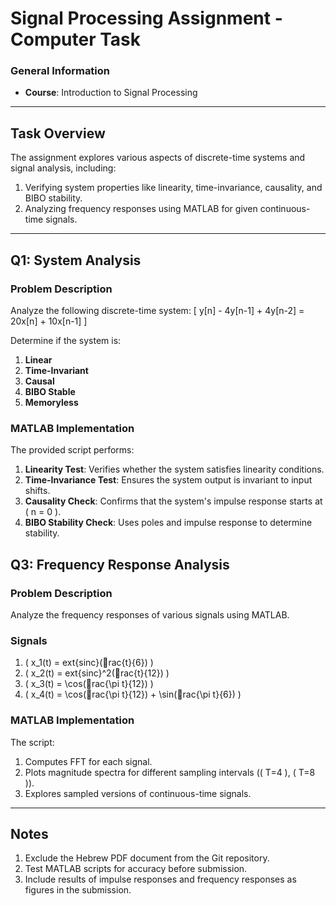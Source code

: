 
# Signal Processing Assignment - Computer Task

### General Information
- **Course**: Introduction to Signal Processing
---

## Task Overview
The assignment explores various aspects of discrete-time systems and signal analysis, including:
1. Verifying system properties like linearity, time-invariance, causality, and BIBO stability.
2. Analyzing frequency responses using MATLAB for given continuous-time signals.

---

## Q1: System Analysis

### Problem Description
Analyze the following discrete-time system:
\[ y[n] - 4y[n-1] + 4y[n-2] = 20x[n] + 10x[n-1] \]

Determine if the system is:
1. **Linear**
2. **Time-Invariant**
3. **Causal**
4. **BIBO Stable**
5. **Memoryless**

### MATLAB Implementation
The provided script performs:
1. **Linearity Test**: Verifies whether the system satisfies linearity conditions.
2. **Time-Invariance Test**: Ensures the system output is invariant to input shifts.
3. **Causality Check**: Confirms that the system's impulse response starts at \( n = 0 \).
4. **BIBO Stability Check**: Uses poles and impulse response to determine stability.

## Q3: Frequency Response Analysis

### Problem Description
Analyze the frequency responses of various signals using MATLAB.

### Signals
1. \( x_1(t) = 	ext{sinc}(rac{t}{6}) \)
2. \( x_2(t) = 	ext{sinc}^2(rac{t}{12}) \)
3. \( x_3(t) = \cos(rac{\pi t}{12}) \)
4. \( x_4(t) = \cos(rac{\pi t}{12}) + \sin(rac{\pi t}{6}) \)

### MATLAB Implementation
The script:
1. Computes FFT for each signal.
2. Plots magnitude spectra for different sampling intervals (\( T=4 \), \( T=8 \)).
3. Explores sampled versions of continuous-time signals.

---

## Notes
1. Exclude the Hebrew PDF document from the Git repository.
2. Test MATLAB scripts for accuracy before submission.
3. Include results of impulse responses and frequency responses as figures in the submission.
